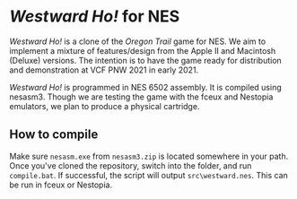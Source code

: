 # *Westward Ho!* for NES
*Westward Ho!* is a clone of the *Oregon Trail* game for NES. We
aim to implement a mixture of features/design from the Apple II
and Macintosh (Deluxe) versions. The intention is to have the game
ready for distribution and demonstration at VCF PNW 2021 in early 2021.

*Westward Ho!* is programmed in NES 6502 assembly. It is compiled
using nesasm3. Though we are testing the game with the fceux and Nestopia
emulators, we plan to produce a physical cartridge.

## How to compile
Make sure `nesasm.exe` from `nesasm3.zip` is located somewhere in your path.
Once you've cloned the repository, switch into the folder, and run `compile.bat`.
If successful, the script will output `src\westward.nes`. This can be run in
fceux or Nestopia.
